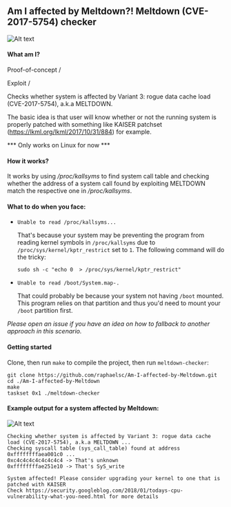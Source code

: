 ## Am I affected by Meltdown?! Meltdown (CVE-2017-5754) checker

![Alt text](https://github.com/raphaelsc/Am-I-affected-by-Meltdown/blob/master/images/melting.jpg)

#### What am I?

Proof-of-concept /

Exploit /

Checks whether system is affected by Variant 3: rogue data cache load (CVE-2017-5754), a.k.a MELTDOWN.

The basic idea is that user will know whether or not the running system is properly patched with
something like KAISER patchset (https://lkml.org/lkml/2017/10/31/884) for example.

*** Only works on Linux for now ***

#### How it works?
It works by using */proc/kallsyms* to find system call table and checking whether the address of a
system call found by exploiting MELTDOWN match the respective one in */proc/kallsyms*.

#### What to do when you face:
  - `Unable to read /proc/kallsyms...`
  
    That's because your system may be preventing the program from reading kernel symbols in `/proc/kallsyms` due to `/proc/sys/kernel/kptr_restrict` set to `1`.
  The following command will do the tricky:
    ```
    sudo sh -c "echo 0  > /proc/sys/kernel/kptr_restrict"
    ```
  - `Unable to read /boot/System.map-.`
  
    That could probably be because your system not having `/boot` mounted. This program relies on that partition and thus you'd need to mount your `/boot` partition first.

*Please open an issue if you have an idea on how to fallback to another approach in this scenario.*

#### Getting started

Clone, then run `make` to compile the project, then run `meltdown-checker`:

```
git clone https://github.com/raphaelsc/Am-I-affected-by-Meltdown.git
cd ./Am-I-affected-by-Meltdown
make
taskset 0x1 ./meltdown-checker
```

#### Example output for a system affected by Meltdown:

![Alt text](https://github.com/raphaelsc/Am-I-affected-by-Meltdown/blob/master/images/output.png)

```
Checking whether system is affected by Variant 3: rogue data cache load (CVE-2017-5754), a.k.a MELTDOWN ...
Checking syscall table (sys_call_table) found at address 0xffffffffaea001c0 ...
0xc4c4c4c4c4c4c4c4 -> That's unknown
0xffffffffae251e10 -> That's SyS_write

System affected! Please consider upgrading your kernel to one that is patched with KAISER
Check https://security.googleblog.com/2018/01/todays-cpu-vulnerability-what-you-need.html for more details
```
